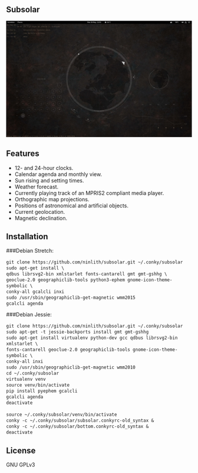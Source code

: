 ## Subsolar
![screenshot](screenshot.png?raw=true)

## Features
- 12- and 24-hour clocks.
- Calendar agenda and monthly view.
- Sun rising and setting times.
- Weather forecast.
- Currently playing track of an MPRIS2 compliant media player.
- Orthographic map projections.
- Positions of astronomical and artificial objects.
- Current geolocation.
- Magnetic declination.

## Installation
###Debian Stretch:
```
git clone https://github.com/ninlith/subsolar.git ~/.conky/subsolar
sudo apt-get install \
qdbus librsvg2-bin xmlstarlet fonts-cantarell gmt gmt-gshhg \
geoclue-2.0 geographiclib-tools python3-ephem gnome-icon-theme-symbolic \
conky-all gcalcli inxi
sudo /usr/sbin/geographiclib-get-magnetic wmm2015
gcalcli agenda
```
###Debian Jessie:
```
git clone https://github.com/ninlith/subsolar.git ~/.conky/subsolar
sudo apt-get -t jessie-backports install gmt gmt-gshhg
sudo apt-get install virtualenv python-dev gcc qdbus librsvg2-bin xmlstarlet \
fonts-cantarell geoclue-2.0 geographiclib-tools gnome-icon-theme-symbolic \
conky-all inxi
sudo /usr/sbin/geographiclib-get-magnetic wmm2010
cd ~/.conky/subsolar
virtualenv venv
source venv/bin/activate
pip install pyephem gcalcli
gcalcli agenda
deactivate

source ~/.conky/subsolar/venv/bin/activate
conky -c ~/.conky/subsolar/subsolar.conkyrc-old_syntax &
conky -c ~/.conky/subsolar/bottom.conkyrc-old_syntax &
deactivate
```

## License
GNU GPLv3
